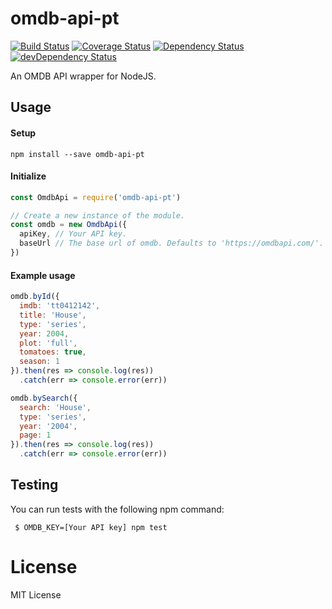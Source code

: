 # omdb-api-pt

[![Build Status](https://travis-ci.org/ChrisAlderson/omdb-api-pt.svg?branch=master)](https://travis-ci.org/ChrisAlderson/omdb-api-pt)
[![Coverage Status](https://coveralls.io/repos/github/ChrisAlderson/omdb-api-pt/badge.svg?branch=master)](https://coveralls.io/github/ChrisAlderson/omdb-api-pt?branch=master)
[![Dependency Status](https://david-dm.org/ChrisAlderson/omdb-api-pt.svg)](https://david-dm.org/ChrisAlderson/omdb-api-pt)
[![devDependency Status](https://david-dm.org/ChrisAlderson/omdb-api-pt/dev-status.svg)](https://david-dm.org/ChrisAlderson/omdb-api-pt?type=dev)

An OMDB API wrapper for NodeJS.

## Usage

#### Setup
```
npm install --save omdb-api-pt
```

#### Initialize
```js
const OmdbApi = require('omdb-api-pt')

// Create a new instance of the module.
const omdb = new OmdbApi({
  apiKey, // Your API key.
  baseUrl // The base url of omdb. Defaults to 'https://omdbapi.com/'.
})
```

#### Example usage

```js
omdb.byId({
  imdb: 'tt0412142',
  title: 'House',
  type: 'series',
  year: 2004,
  plot: 'full',
  tomatoes: true,
  season: 1
}).then(res => console.log(res))
  .catch(err => console.error(err))
```

```js
omdb.bySearch({
  search: 'House',
  type: 'series',
  year: '2004',
  page: 1
}).then(res => console.log(res))
  .catch(err => console.error(err))
```

## Testing

You can run tests with the following npm command:
```
 $ OMDB_KEY=[Your API key] npm test
```

# License

MIT License
